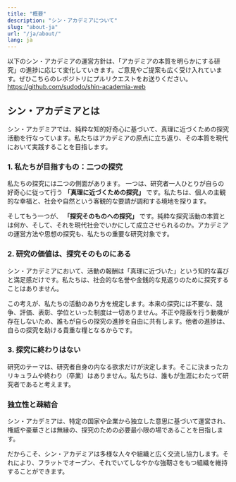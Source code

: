 ```yaml
---
title: "概要"
description: "シン・アカデミアについて"
slug: "about-ja"
url: "/ja/about/"
lang: ja
---
```


以下のシン・アカデミアの運営方針は、「アカデミアの本質を明らかにする研究」の進捗に応じて変化していきます。ご意見やご提案も広く受け入れています。ぜひこちらのレポジトリにプルリクエストをお送りください。
https://github.com/sudodo/shin-academia-web

## シン・アカデミアとは

シン・アカデミアでは、純粋な知的好奇心に基づいて、真理に近づくための探究活動を行なっています。私たちはアカデミアの原点に立ち返り、その本質を現代において実践することを目指します。

### 1. 私たちが目指すもの：二つの探究

私たちの探究には二つの側面があります。 一つは、研究者一人ひとりが自らの好奇心に従って行う **「真理に近づくための探究」** です。私たちは、個人の主観的な幸福と、社会や自然という客観的な要請が調和する境地を探ります。

そしてもう一つが、 **「探究そのものへの探究」** です。純粋な探究活動の本質とは何か、そして、それを現代社会でいかにして成立させられるのか。アカデミアの運営方法や思想の探究も、私たちの重要な研究対象です。

### 2. 研究の価値は、探究そのものにある

シン・アカデミアにおいて、活動の報酬は「真理に近づいた」という知的な喜びと満足感だけです。私たちは、社会的な名誉や金銭的な見返りのために探究することはありません。

この考えが、私たちの活動のあり方を規定します。本来の探究には不要な、競争、評価、表彰、学位といった制度は一切ありません。不正や隠蔽を行う動機が存在しないため、誰もが自らの探究の進捗を自由に共有します。他者の進捗は、自らの探究を助ける貴重な糧となるからです。

### 3. 探究に終わりはない

研究のテーマは、研究者自身の内なる欲求だけが決定します。そこに決まったカリキュラムや終わり（卒業）はありません。私たちは、誰もが生涯にわたって研究者であると考えます。

### 独立性と疎結合

シン・アカデミアは、特定の国家や企業から独立した意思に基づいて運営され、権威や豪華さとは無縁の、探究のための必要最小限の場であることを目指します。

だからこそ、シン・アカデミアは多様な人々や組織と広く交流し協力します。それにより、フラットでオープン、それでいてしなやかな強靭さをもつ組織を維持することができます。
